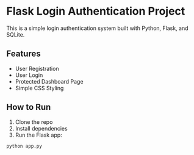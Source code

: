 # Flask Login Authentication Project

This is a simple login authentication system built with Python, Flask, and SQLite.

## Features
- User Registration
- User Login
- Protected Dashboard Page
- Simple CSS Styling

## How to Run
1. Clone the repo
2. Install dependencies
3. Run the Flask app:

```bash
python app.py
